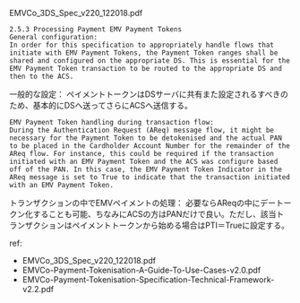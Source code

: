 EMVCo_3DS_Spec_v220_122018.pdf  
```
2.5.3 Processing Payment EMV Payment Tokens
General configuration:
In order for this specification to appropriately handle flows that initiate with EMV Payment Tokens, the Payment Token ranges shall be shared and configured on the appropriate DS. This is essential for the EMV Payment Token transaction to be routed to the appropriate DS and then to the ACS.
```
一般的な設定：
ペイメントトークンはDSサーバに共有また設定されるすべきのため、基本的にDSへ送ってさらにACSへ送信する。

```
EMV Payment Token handling during transaction flow:
During the Authentication Request (AReq) message flow, it might be necessary for the Payment Token to be detokenised and the actual PAN to be placed in the Cardholder Account Number for the remainder of the AReq flow. For instance, this could be required if the transaction initiated with an EMV Payment Token and the ACS was configure based off of the PAN. In this case, the EMV Payment Token Indicator in the AReq message is set to True to indicate that the transaction initiated with an EMV Payment Token.
```
トランザクションの中でEMVペイメントの処理：
必要ならAReqの中にデートークン化することも可能、ちなみにACSの方はPANだけで良い。ただし、該当トランザクションはペイメントトークンから始める場合はPTI＝Trueに設定する。


ref:  
- EMVCo_3DS_Spec_v220_122018.pdf
- EMVCo-Payment-Tokenisation-A-Guide-To-Use-Cases-v2.0.pdf
- EMVCo-Payment-Tokenisation-Specification-Technical-Framework-v2.2.pdf
